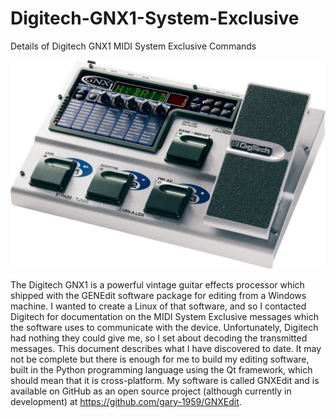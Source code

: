 # Digitech-GNX1-System-Exclusive
Details of Digitech GNX1 MIDI System Exclusive Commands
<p align="center">
<img src="./images/GNX1.png" alt = "Digitech GNX1" title = "Digitech GNX1" width="600" />
</p>

The Digitech GNX1 is a powerful vintage guitar effects processor which shipped with the GENEdit software package for editing from a Windows machine. I wanted to create a Linux of that software, and so I contacted Digitech for documentation on the MIDI System Exclusive messages which the software uses to communicate with the device. Unfortunately, Digitech had nothing they could give me, so I set about decoding the transmitted messages.
This document describes what I have discovered to date. It may not be complete but there is enough for me to build my editing software, built in the Python programming language using the Qt framework, which should mean that it is cross-platform.
My software is called GNXEdit and is available on GitHub as an open source project (although currently in development) at https://github.com/gary-1959/GNXEdit.
